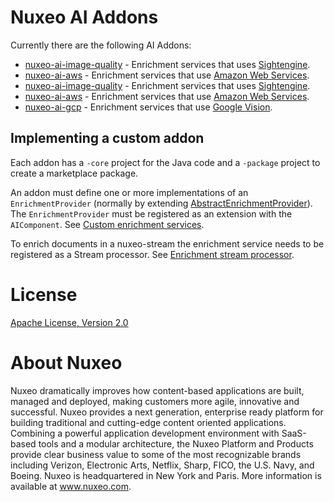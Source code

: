 
# Nuxeo AI Addons

Currently there are the following AI Addons:
  * [nuxeo-ai-image-quality](https://github.com/nuxeo/nuxeo-ai/tree/master/addons/nuxeo-ai-image-quality-core#nuxeo-ai-image-quality) - Enrichment services that uses [Sightengine](https://sightengine.com/).
  * [nuxeo-ai-aws](https://github.com/nuxeo/nuxeo-ai/blob/master/addons/nuxeo-ai-aws-core/README.md#nuxeo-ai-aws-integration) - Enrichment services that use [Amazon Web Services](https://aws.amazon.com).
  * [nuxeo-ai-image-quality](https://github.com/nuxeo/nuxeo-ai/tree/master-10.10/addons/nuxeo-ai-image-quality-core#nuxeo-ai-image-quality) - Enrichment services that uses [Sightengine](https://sightengine.com/).
  * [nuxeo-ai-aws](https://github.com/nuxeo/nuxeo-ai/blob/master-10.10/addons/nuxeo-ai-aws-core/README.md#nuxeo-ai-aws-integration) - Enrichment services that use [Amazon Web Services](https://aws.amazon.com).
  * [nuxeo-ai-gcp](https://github.com/nuxeo/nuxeo-ai/blob/master-10.10/addons/nuxeo-ai-gcp-core/README.md) - Enrichment services that use [Google Vision](https://cloud.google.com/vision/).

## Implementing a custom addon

Each addon has a `-core` project for the Java code and a `-package` project to create a marketplace package.  

An addon must define one or more implementations of an `EnrichmentProvider` (normally by extending [AbstractEnrichmentProvider](
https://github.com/nuxeo/nuxeo-ai/blob/master/nuxeo-ai-core/src/main/java/org/nuxeo/ai/enrichment/AbstractEnrichmentProvider.java)).  The `EnrichmentProvider` must be registered as an extension with the `AIComponent`.  See [Custom enrichment services](https://github.com/nuxeo/nuxeo-ai#custom-enrichment-services).

To enrich documents in a nuxeo-stream the enrichment service needs to be registered as a Stream processor.  See [Enrichment stream processor](https://github.com/nuxeo/nuxeo-ai#enrichment-stream-processing).

# License
[Apache License, Version 2.0](http://www.apache.org/licenses/LICENSE-2.0.html)

# About Nuxeo

Nuxeo dramatically improves how content-based applications are built, managed and deployed, making customers more agile, innovative and successful. Nuxeo provides a next generation, enterprise ready platform for building traditional and cutting-edge content oriented applications. Combining a powerful application development environment with SaaS-based tools and a modular architecture, the Nuxeo Platform and Products provide clear business value to some of the most recognizable brands including Verizon, Electronic Arts, Netflix, Sharp, FICO, the U.S. Navy, and Boeing. Nuxeo is headquartered in New York and Paris. More information is available at www.nuxeo.com.
